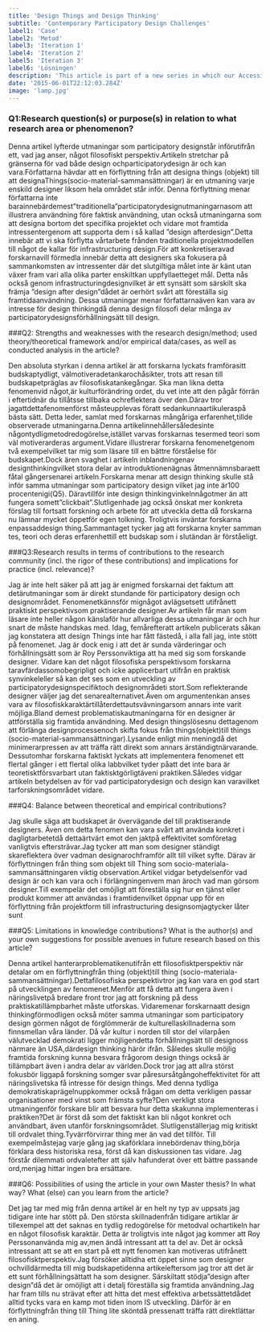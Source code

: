 ```yaml
---
title: 'Design Things and Design Thinking'
subtitle: 'Contemporary Participatory Design Challenges'
label1: 'Case'
label2: 'Metod'
label3: 'Iteration 1'
label4: 'Iteration 2'
label5: 'Iteration 3'
label6: 'Lösningen'
description: 'This article is part of a new series in which our Accessibility, Anti-Discrimination, Localization, and Trust teams will share how we define inclusive design practices at Airbnb, our ongoing work to design solutions for global communities, and lessons we’re learning along the way.'
date: '2015-06-01T22:12:03.284Z'
image: 'lamp.jpg'
---
```


### Q1:Research question(s) or purpose(s) in relation to what research area or phenomenon?

Denna artikel lyfterde utmaningar som participatory designstår införutifrån ett, vad jag anser, något filosofiskt perspektiv.Artikeln stretchar på gränserna för vad både design ochparticipatorydesign är och kan vara.Författarna hävdar att en förflyttning från att designa things (objekt) till att designaThings(socio-material-sammansättningar) är en utmaning varje enskild designer liksom hela området står inför. Denna förflyttning menar författarna inte barainnebärdemest”traditionella”participatorydesignutmaningarnasom att illustrera användning före faktisk användning, utan också utmaningarna som att designa bortom det specifika projektet och vidare mot framtida intressentergenom att supporta dem i så kallad ”design afterdesign”.Detta innebär att vi ska förflytta vårtarbete frånden traditionella projektmodellen till något de kallar för infrastructuring design.För att konkretiseravad forskarnavill förmedla innebär detta att designers ska fokusera på sammankomsten av intressenter där det slutgiltiga målet inte är känt utan växer fram vari alla olika parter enskiltkan uppfyllaetteget mål. Detta nås också genom infrastructuringdesignvilket är ett synsätt som särskilt ska främja ”design after design”dådet är oerhört svårt att föreställa sig framtidaanvändning. Dessa utmaningar menar författarnaäven kan vara av intresse för design thinkingdå denna design filosofi delar många av participatorydesignsförhållningsätt till design.

###Q2: Strengths and weaknesses with the research design/method; used theory/theoretical framework and/or empirical data/cases, as well as conducted analysis in the article?

Den absoluta styrkan i denna artikel är att forskarna lyckats framförasitt budskaptydligt, välmotiveradetankarochåsikter, trots att resan till budskapetpräglas av filosofiskatankegångar. Ska man likna detta fenomenvid något,är kulturförändring ordet, du vet inte att den pågår förrän i eftertidnär du tillåtsse tillbaka ochreflektera över den.Därav tror jagattdettafenomenförst måsteupplevas föratt sedankunnaartikuleraspå bästa sätt. Detta leder, samlat med forskarnas mångåriga erfarenhet,tillde observerade utmaningarna.Denna artikelinnehållersåledesinte någontydligmetodredogörelse,istället varvas forskarnas tesermed teori som väl motiverarderas argument.Vidare illustrerar forskarna fenomenetgenom två exempelvilket tar mig som läsare till en bättre förståelse för budskapet.Dock ären svaghet i artikeln inblandningenav designthinkingvilket stora delar av introduktionenägnas åtmennämnsbaraett fåtal gångersenarei artikeln.Forskarna menar att design thinking skulle stå inför samma utmaningar som participatory design vilket jag inte är100 procentenigi(Q5). Däravtillför inte design thinkingvinkelnnågotmer än att fungera somett”clickbait”.Slutligenhade jag också önskat mer konkreta förslag till fortsatt forskning och arbete för att utveckla detta då forskarna nu lämnar mycket öppetför egen tolkning. Troligtvis inväntar forskarna enpassaddesign thing.Sammantaget tycker jag att forskarna knyter samman tes, teori och deras erfarenhettill ett budskap som i slutändan är förståeligt.

###Q3:Research results in terms of contributions to the research community (incl. the rigor of these contributions) and implications for practice (incl. relevance)?

Jag är inte helt säker på att jag är enigmed forskarnai det faktum att detärutmaningar som är direkt stundande för participatory design och designområdet. Fenomenetkännsför mignågot avlägsetsett utifrånett praktiskt perspektivsom praktiserande designer.Av artikeln får man som läsare inte heller någon känslaför hur allvarliga dessa utmaningar är och hur snart de måste handskas med. Idag, femårefteratt artikeln publicerats såkan jag konstatera att design Things inte har fått fästedå, i alla fall jag, inte stött på fenomenet. Jag är dock enig i att det är sunda värderingar och förhållningsätt som är
Roy Perssonviktiga att ha med sig som forskande designer. Vidare kan det något filosofiska perspektivsom forskarna taravfärdassomobegripligt och icke applicerbart utifrån en praktisk synvinkeleller så kan det ses som en utveckling av participatorydesignspecifiktoch designområdeti stort.Som reflekterande designer väljer jag det senarealternativet.Även om argumentenkan anses vara av filosofiskkaraktärtillåterdettautsvävningarsom annars inte varit möjliga.Bland demest problematiskautmaningarna för en designer är attförställa sig framtida användning. Med design thingslösesnu dettagenom att förlänga designprocessenoch skifta fokus från things(objekt)till things (socio-material-sammansättningar).Lysande enligt min meningdå det minimerarpressen av att träffa rätt direkt som annars ärständigtnärvarande. Dessutomhar forskarna faktiskt lyckats att implementera fenomenet ett flertal gånger i ett flertal olika labbvilket tyder påatt det inte bara är teoretisktförsvarbart utan faktisktgörligtäveni praktiken.Således vidgar artikeln betydelsen av för vad participatorydesign och design kan varavilket tarforskningsområdet vidare.

###Q4: Balance between theoretical and empirical contributions?

Jag skulle säga att budskapet är övervägande del till praktiserande designers. Även om detta fenomen kan vara svårt att använda konkret i dagligtarbetetdå dettaärtvärt emot den jaktpå effektivitet somföretag vanligtvis eftersträvar.Jag tycker att man som designer ständigt skareflektera över vadman designarochframför allt till vilket syfte. Därav är förflyttningen från thing som objekt till Thing som socio-materiala-sammansättningaren viktig observation.Artikel vidgar betydelsenför vad design är och kan vara och i förlängningenvem man äroch vad man görsom designer.Till exempelär det omöjligt att föreställa sig hur en tjänst eller produkt kommer att användas i framtidenvilket öppnar upp för en förflyttning från projektform till infrastructuring designsomjagtycker låter sunt

###Q5: Limitations in knowledge contributions? What is the author(s) and your own suggestions for possible avenues in future research based on this article?

Denna artikel hanterarproblematikenutifrån ett filosofisktperspektiv när detalar om en förflyttningfrån thing (objekt)till thing (socio-materiala-sammansättningar).Dettafilosofiska perspektivtror jag kan vara en god start på utvecklingen av fenomenet.Menför att få detta att fungera även i näringslivetpå bredare front tror jag att forskning på dess praktiskatillämpbarhet måste utforskas. Vidaremenar forskarnaatt design thinkingförmodligen också möter samma utmaningar som participatory design görmen något de förglömmerär de kulturellaskillnaderna som finnsmellan våra länder. Då vår kultur i norden till stor del vilarpåen välutvecklad demokrati ligger möjligendetta förhållningsätt till designoss närmare än USA,därdesign thinking härör ifrån. Således skulle möjlig framtida forskning kunna besvara frågorom design things också är tillämpbart även i andra delar av världen.Dock tror jag att allra störst fokusbör liggapå forskning somger svar påresursåtgångoheffektivitet för att näringslivetska få intresse för design things. Med denna tydliga demokratiskaprägelnuppkommer också frågan om detta verkligen passar organisationer med vinst som främsta syfte?Den verkligt stora utmaningenför forskare blir att besvara hur detta skakunna implementeras i praktiken?Det är först då som det faktiskt kan bli något konkret och användbart, även utanför forskningsområdet. Slutligenställerjag mig kritiskt till ordvalet thing.Tyvärrförvirrar thing mer än vad det tillför. Till exempelmåstejag varje gång jag skaförklara innebördenav thing,börja förklara dess historiska resa, först då kan diskussionen tas vidare. Jag förstår dilemmati ordvaletefter att själv hafunderat över ett bättre passande ord,menjag hittar ingen bra ersättare.

###Q6: Possibilities of using the article in your own Master thesis? In what way? What (else) can you learn from the article?

Det jag tar med mig från denna artikel är en helt ny typ av uppsats jag tidigare inte har stött på. Den största skillnadenfrån tidigare artiklar är tillexempel att det saknas en tydlig redogörelse för metodval ochartikeln har en något filosofisk karaktär. Detta är troligtvis inte något jag kommer att
Roy Perssonanvända mig av,men ändå intressant att ta del av. Det är också intressant att se att en start på ett nytt fenomen kan motiveras utifrånett filosofisktperspektiv.Jag försöker alltidha ett öppet sinne som designer ochvilldärmedta till mig budskapetidenna artikeleftersom jag tror att det är ett sunt förhållningsättatt ha som designer. Särskiltatt stödja”design after design”då det är omöjligt att i detalj föreställa sig framtida användning.Jag har fram tills nu strävat efter att hitta det mest effektiva arbetssättetdådet alltid tycks vara en kamp mot tiden inom IS utveckling. Därför är en förflyttningfrån thing till Thing lite sköntdå pressenatt träffa rätt direktlättar en aning.
